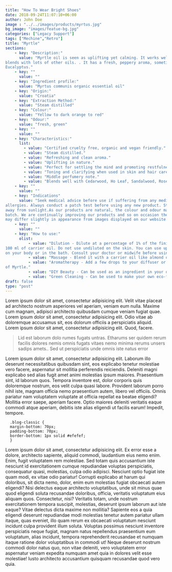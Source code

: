 ```yaml
---
title: "How To Wear Bright Shoes"
date: 2018-09-24T11:07:10+06:00
author: John Doe
image : "../../images/products/myrtus.jpg"
bg_image: "images/featue-bg.jpg"
categories: ["Legacy Support"]
tags: ["Mechine","Retro"]
title: "Myrtle"
sections: 
    - key: "Description:"
      value: "Myrtle oil is seen as uplifting yet calming. It works well when diffused and
blends with lots of other oils. . It has a fresh, peppery aroma, sometimes compared to Bay or
Eucalyptus."
    - key: ""
      value: ""
    - key: "Ingredient profile:"
      value: "Myrtus communis organic essential oil"
    - key: "Origin:"
      value: "Croatia"
    - key: "Extraction Method:"
      value: "Steam distilled"
    - key: "Colour:"
      value: "Yellow to dark orange to red"
    - key: "Odour:"
      value: "fresh, green"
    - key: ""
      value: ""
    - key: "Characteristics:"
      list: 
        - value: "Certified cruelty free, organic and vegan friendly."
        - value: "Steam distilled."
        - value: "Refreshing and clean aroma."
        - value: "Uplifting in nature."
        - value: "Perfect for settling the mind and promoting restfulness."
        - value: "Toning and clarifying when used in skin and hair care."
        - value: "Middle perfumery note."
        - value: "Blends well with Cedarwood, Ho Leaf, Sandalwood, Rosemary and Thyme."
    - key: ""
      value: ""
    - key: "Indications"
      value: "Seek medical advice before use if suffering from any medical conditions or
allergies. Always conduct a patch test before using any new product. Store in a cool dry place
away from sunlight.As our products are natural, the colour and odour may vary from batch to
batch. We are continually improving our products and so on occasion the product you receive
may differ slightly in appearance from images displayed on our website."
    - key: ""
      value: ""
    - key: "How to use:"
      olist: 
          - value: "Dilution - Dilute at a percentage of 1% of the finished blend, typically 20 drops or 1ml of essential oil to
100 ml of carrier oil. Do not use undiluted on the skin. You can use up to 3% dilution for use
on your body or in the bath. Consult your doctor or midwife before using during pregnancy."
          - value: "Massage - Blend it with a carrier oil like almond or coconut."
          - value: "Aromatherapy - Add a few drops to your diffuser or oil burner and enjoy the invigorating and uplifting scent
of Myrtle."
          - value: "DIY Beauty - Can be used as an ingredient in your own homemade lotions, serums, creams and balms."
          - value: "Green Cleaning - Can be used to make your own eco-friendly cleaning products at home."
draft: false
type: "post"
---
```



Lorem ipsum dolor sit amet, consectetur adipisicing elit. Velit vitae placeat ad architecto nostrum asperiores
vel aperiam, veniam eum nulla. Maxime cum magnam, adipisci architecto quibusdam cumque veniam fugiat quae. Lorem
ipsum dolor sit amet, consectetur adipisicing elit. Odio vitae ab doloremque accusamus sit, eos dolorum officiis
a perspiciatis aliquid. Lorem ipsum dolor sit amet, consectetur adipisicing elit. Quod, facere. 

> Lid est laborum dolo rumes fugats untras. Etharums ser quidem rerum facilis dolores nemis omnis fugats vitaes
nemo minima rerums unsers sadips amets.. Sed ut perspiciatis unde omnis iste natus error

Lorem ipsum dolor sit amet, consectetur adipisicing elit. Laborum illo deserunt necessitatibus quibusdam sint,
eos explicabo tenetur molestiae vero facere, aspernatur sit mollitia perferendis reiciendis. Deleniti magni
explicabo sed alias fugit amet animi molestias ipsum maiores. Praesentium sint, id laborum quos. Tempora
inventore est, dolor corporis quis doloremque nostrum, eos velit culpa quasi labore. Provident laborum porro
nihil iste, magnam officia nemo praesentium autem, libero vel officiis. Omnis pariatur nam voluptatem voluptate
at officia repellat ea beatae eligendi? Mollitia error saepe, aperiam facere. Optio maiores deleniti veritatis
eaque commodi atque aperiam, debitis iste alias eligendi ut facilis earum! Impedit, tempore.

```
  .blog-classic {
  margin-bottom: 70px;
  padding-bottom: 70px;
  border-bottom: 1px solid #efefef;
  }
```

Lorem ipsum dolor sit amet, consectetur adipisicing elit. Ex error esse a dolore, architecto sapiente, aliquid
commodi, laudantium eius nemo enim. Enim, fugit voluptatem rem molestiae. Sed totam quis accusantium iste
nesciunt id exercitationem cumque repudiandae voluptas perspiciatis, consequatur quasi, molestias, culpa odio
adipisci. Nesciunt optio fugiat iste quam modi, ex vitae odio pariatur! Corrupti explicabo at harum qui
doloribus, sit dicta nemo, dolor, enim eum molestias fugiat obcaecati autem eligendi? Nisi delectus eaque
architecto voluptatibus, unde sit minus quae quod eligendi soluta recusandae doloribus, officia, veritatis
voluptatum eius aliquam quos. Consectetur, nisi? Veritatis totam, unde nostrum exercitationem tempora suscipit,
molestias, deserunt ipsum laborum aut iste eaque? Vitae delectus dicta maxime non mollitia? Sapiente eos a quia
eligendi deserunt repudiandae modi molestias tenetur autem pariatur ullam itaque, quas eveniet, illo quam rerum
ex obcaecati voluptatum nesciunt incidunt culpa provident illum soluta. Voluptas possimus nesciunt inventore
perspiciatis neque fugiat, magnam natus repellendus praesentium eum voluptatum, alias incidunt, tempora
reprehenderit recusandae et numquam itaque ratione dolor voluptatibus in commodi ut! Neque deserunt nostrum
commodi dolor natus quo, non vitae deleniti, vero voluptatem error aspernatur veniam expedita numquam amet quia
in dolores velit esse molestiae! Iusto architecto accusantium quisquam recusandae quod vero quia.